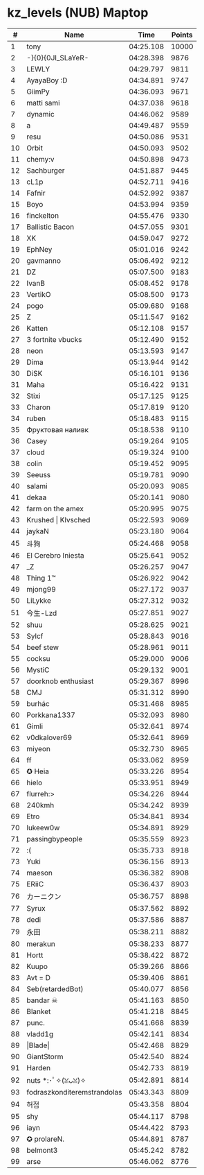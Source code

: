 # kz_levels (NUB) Maptop

|  # | Name | Time | Points |
|-------------- | -------------- | -------------- | -------------- | 
| 1 | tony | 04:25.108 | 10000 | 
| 2 | -}{0}{0JI_SLaYeR- | 04:28.398 | 9876 | 
| 3 | LEWLY | 04:29.797 | 9811 | 
| 4 | AyayaBoy :D | 04:34.891 | 9747 | 
| 5 | GiimPy | 04:36.093 | 9671 | 
| 6 | matti sami | 04:37.038 | 9618 | 
| 7 | dynamic | 04:46.062 | 9589 | 
| 8 | a | 04:49.487 | 9559 | 
| 9 | resu | 04:50.086 | 9531 | 
| 10 | Orbit | 04:50.093 | 9502 | 
| 11 | chemy:v | 04:50.898 | 9473 | 
| 12 | Sachburger | 04:51.887 | 9445 | 
| 13 | cL1p | 04:52.711 | 9416 | 
| 14 | Fafnir | 04:52.992 | 9387 | 
| 15 | Boyo | 04:53.994 | 9359 | 
| 16 | finckelton | 04:55.476 | 9330 | 
| 17 | Ballistic Bacon | 04:57.055 | 9301 | 
| 18 | XK | 04:59.047 | 9272 | 
| 19 | EphNey | 05:01.016 | 9242 | 
| 20 | gavmanno | 05:06.492 | 9212 | 
| 21 | DZ | 05:07.500 | 9183 | 
| 22 | IvanB | 05:08.452 | 9178 | 
| 23 | VertikO | 05:08.500 | 9173 | 
| 24 | pogo | 05:09.680 | 9168 | 
| 25 | Z | 05:11.547 | 9162 | 
| 26 | Katten | 05:12.108 | 9157 | 
| 27 | 3 fortnite vbucks | 05:12.490 | 9152 | 
| 28 | neon | 05:13.593 | 9147 | 
| 29 | Dima | 05:13.944 | 9142 | 
| 30 | DiSK | 05:16.101 | 9136 | 
| 31 | Maha | 05:16.422 | 9131 | 
| 32 | Stixi | 05:17.125 | 9125 | 
| 33 | Charon | 05:17.819 | 9120 | 
| 34 | ruben | 05:18.483 | 9115 | 
| 35 | Фруктовая наливк | 05:18.538 | 9110 | 
| 36 | Casey | 05:19.264 | 9105 | 
| 37 | cloud | 05:19.324 | 9100 | 
| 38 | colin | 05:19.452 | 9095 | 
| 39 | Seeuss | 05:19.781 | 9090 | 
| 40 | salami | 05:20.093 | 9085 | 
| 41 | dekaa | 05:20.141 | 9080 | 
| 42 | farm on the amex | 05:20.995 | 9075 | 
| 43 | Krushed \| Klvsched | 05:22.593 | 9069 | 
| 44 | jaykaN | 05:23.180 | 9064 | 
| 45 | 斗狗 | 05:24.468 | 9058 | 
| 46 | El Cerebro Iniesta | 05:25.641 | 9052 | 
| 47 | _Z | 05:26.257 | 9047 | 
| 48 | Thing 1™ | 05:26.922 | 9042 | 
| 49 | mjong99 | 05:27.172 | 9037 | 
| 50 | LiLykke | 05:27.312 | 9032 | 
| 51 | 今生-Lzd | 05:27.851 | 9027 | 
| 52 | shuu | 05:28.625 | 9021 | 
| 53 | Sylcf | 05:28.843 | 9016 | 
| 54 | beef stew | 05:28.961 | 9011 | 
| 55 | cocksu | 05:29.000 | 9006 | 
| 56 | MystiC | 05:29.132 | 9001 | 
| 57 | doorknob enthusiast | 05:29.367 | 8996 | 
| 58 | CMJ | 05:31.312 | 8990 | 
| 59 | burhác | 05:31.468 | 8985 | 
| 60 | Porkkana1337 | 05:32.093 | 8980 | 
| 61 | Gimli | 05:32.641 | 8974 | 
| 62 | v0dkalover69 | 05:32.641 | 8969 | 
| 63 | miyeon | 05:32.730 | 8965 | 
| 64 | ff | 05:33.062 | 8959 | 
| 65 | ✪ Heia | 05:33.226 | 8954 | 
| 66 | hielo | 05:33.951 | 8949 | 
| 67 | flurreh:> | 05:34.226 | 8944 | 
| 68 | 240kmh | 05:34.242 | 8939 | 
| 69 | Etro | 05:34.841 | 8934 | 
| 70 | lukeew0w | 05:34.891 | 8929 | 
| 71 | passingbypeople | 05:35.559 | 8923 | 
| 72 | :( | 05:35.733 | 8918 | 
| 73 | Yuki | 05:36.156 | 8913 | 
| 74 | maeson | 05:36.382 | 8908 | 
| 75 | ERiiC | 05:36.437 | 8903 | 
| 76 | カーニクン | 05:36.757 | 8898 | 
| 77 | Syrux | 05:37.562 | 8892 | 
| 78 | dedi | 05:37.586 | 8887 | 
| 79 | 永田 | 05:38.211 | 8882 | 
| 80 | merakun | 05:38.233 | 8877 | 
| 81 | Hortt | 05:38.422 | 8872 | 
| 82 | Kuupo | 05:39.266 | 8866 | 
| 83 | Avt = D | 05:39.406 | 8861 | 
| 84 | Seb(retardedBot) | 05:40.077 | 8856 | 
| 85 | bandar ☠ | 05:41.163 | 8850 | 
| 86 | Blanket | 05:41.218 | 8845 | 
| 87 | punc. | 05:41.668 | 8839 | 
| 88 | vladd1g | 05:42.141 | 8834 | 
| 89 | \|Blade\| | 05:42.468 | 8829 | 
| 90 | GiantStorm | 05:42.540 | 8824 | 
| 91 | Harden | 05:42.733 | 8819 | 
| 92 | nuts *:･ﾟ✧(ꈍᴗꈍ)✧ | 05:42.891 | 8814 | 
| 93 | fodraszkonditeremstrandolas | 05:43.343 | 8809 | 
| 94 | 허접 | 05:43.358 | 8804 | 
| 95 | shy | 05:44.117 | 8798 | 
| 96 | iayn | 05:44.422 | 8793 | 
| 97 | ✪ prolareN. | 05:44.891 | 8787 | 
| 98 | belmont3 | 05:45.242 | 8782 | 
| 99 | arse | 05:46.062 | 8776 | 


